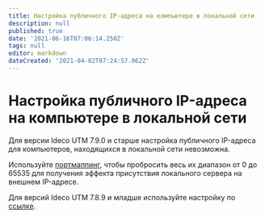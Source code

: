 ```yaml
---
title: Настройка публичного IP-адреса на компьютере в локальной сети
description: null
published: true
date: '2021-06-16T07:06:14.250Z'
tags: null
editor: markdown
dateCreated: '2021-04-02T07:24:57.062Z'
---
```


# Настройка публичного IP-адреса на компьютере в локальной сети

Для версии Ideco UTM 7.9.0 и старше настройка публичного IP-адреса для компьютеров, находящихся в локальной сети невозможна.

Используйте [портмаппинг](portmapping-probros-portov-dnat.md), чтобы пробросить весь их диапазон от 0 до 65535 для получения эффекта присутствия локального сервера на внешнем IP-адресе.

Для версий Ideco UTM 7.8.9 и младше используйте настройку по [ссылке](https://doc.ideco.ru/pages/viewpage.action?pageId=1278151).

